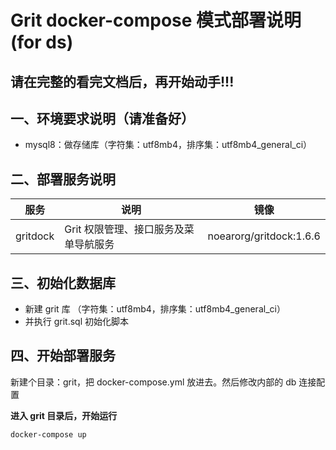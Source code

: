 # Grit docker-compose 模式部署说明  (for ds)

## 请在完整的看完文档后，再开始动手!!!

## 一、环境要求说明（请准备好）

* mysql8：做存储库（字符集：utf8mb4，排序集：utf8mb4_general_ci）


## 二、部署服务说明
| 服务 | 说明 | 镜像                 |
| -------- | --------  |--------------------| 
| gritdock    | Grit 权限管理、接口服务及菜单导航服务 | noearorg/gritdock:1.6.6 | 

## 三、初始化数据库

* 新建 grit 库 （字符集：utf8mb4，排序集：utf8mb4_general_ci）
* 并执行 grit.sql 初始化脚本

## 四、开始部署服务

新建个目录：grit，把 docker-compose.yml 放进去。然后修改内部的 db 连接配置 

**进入 grit 目录后，开始运行**

```shell
docker-compose up
```


